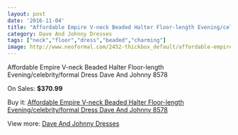 ```yaml
---
layout: post
date: '2016-11-04'
title: "Affordable Empire V-neck Beaded Halter Floor-length Evening/celebrity/formal Dress Dave And Johnny 8578"
category: Dave And Johnny Dresses
tags: ["neck","floor","dress","beaded","charming"]
image: http://www.neoformal.com/2452-thickbox_default/affordable-empire-v-neck-beaded-halter-floor-length-evening-celebrity-formal-dress-dave-and-johnny-8578.jpg
---
```

Affordable Empire V-neck Beaded Halter Floor-length Evening/celebrity/formal Dress Dave And Johnny 8578

On Sales: **$370.99**
<a href="https://www.neoformal.com/en/dave-and-johnny-dresses/925-affordable-empire-v-neck-beaded-halter-floor-length-evening-celebrity-formal-dress-dave-and-johnny-8578.html"><amp-img layout="responsive" width="600" height="600" src="//www.neoformal.com/2452-thickbox_default/affordable-empire-v-neck-beaded-halter-floor-length-evening-celebrity-formal-dress-dave-and-johnny-8578.jpg" alt="Affordable Empire V-neck Beaded Halter Floor-length Evening/celebrity/formal Dress Dave And Johnny 8578 0" /></a>
<a href="https://www.neoformal.com/en/dave-and-johnny-dresses/925-affordable-empire-v-neck-beaded-halter-floor-length-evening-celebrity-formal-dress-dave-and-johnny-8578.html"><amp-img layout="responsive" width="600" height="600" src="//www.neoformal.com/2453-thickbox_default/affordable-empire-v-neck-beaded-halter-floor-length-evening-celebrity-formal-dress-dave-and-johnny-8578.jpg" alt="Affordable Empire V-neck Beaded Halter Floor-length Evening/celebrity/formal Dress Dave And Johnny 8578 1" /></a>

Buy it: [Affordable Empire V-neck Beaded Halter Floor-length Evening/celebrity/formal Dress Dave And Johnny 8578](https://www.neoformal.com/en/dave-and-johnny-dresses/925-affordable-empire-v-neck-beaded-halter-floor-length-evening-celebrity-formal-dress-dave-and-johnny-8578.html "Affordable Empire V-neck Beaded Halter Floor-length Evening/celebrity/formal Dress Dave And Johnny 8578")

View more: [Dave And Johnny Dresses](https://www.neoformal.com/en/9-dave-and-johnny-dresses "Dave And Johnny Dresses")